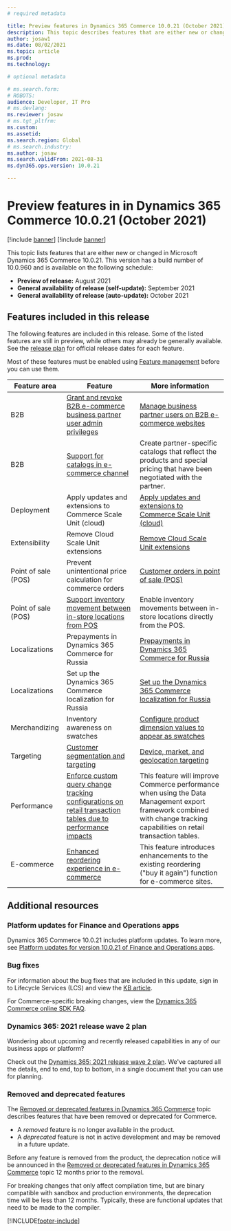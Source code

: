 ```yaml
---
# required metadata

title: Preview features in Dynamics 365 Commerce 10.0.21 (October 2021)
description: This topic describes features that are either new or changed in the preview release of Dynamics 365 Commerce 10.0.21. 
author: josaw1
ms.date: 08/02/2021
ms.topic: article
ms.prod: 
ms.technology: 

# optional metadata

# ms.search.form: 
# ROBOTS: 
audience: Developer, IT Pro
# ms.devlang: 
ms.reviewer: josaw
# ms.tgt_pltfrm: 
ms.custom: 
ms.assetid: 
ms.search.region: Global
# ms.search.industry: 
ms.author: josaw
ms.search.validFrom: 2021-08-31 
ms.dyn365.ops.version: 10.0.21

---
```

# Preview features in in Dynamics 365 Commerce 10.0.21 (October 2021)

[!include [banner](../includes/banner.md)]
[!include [banner](../includes/preview-banner.md)]

This topic lists features that are either new or changed in Microsoft Dynamics 365 Commerce 10.0.21. This version has a build number of 10.0.960 and is available on the following schedule:

- **Preview of release:** August 2021
- **General availability of release (self-update):** September 2021
- **General availability of release (auto-update):** October 2021

## Features included in this release

The following features are included in this release. Some of the listed features are still in preview, while others may already be generally available. See the [release plan](/dynamics365-release-plan/2021wave2/finance-operations/finance-operations-crossapp-capabilities/planned-features) for official release dates for each feature.

Most of these features must be enabled using [Feature management](../../fin-ops-core/fin-ops/get-started/feature-management/feature-management-overview.md) before you can use them.

| Feature area   | Feature                                                  | More information                                                                    |
|----------------|----------------------------------------------------------|-------------------------------------------------------------------------------------|
|  B2B           |   [Grant and revoke B2B e-commerce business partner user admin privileges](/dynamics365-release-plan/2021wave2/commerce/dynamics365-commerce/grant-revoke-b2b-e-commerce-business-partner-user-admin-privileges.md)    |   [Manage business partner users on B2B e-commerce websites](../b2b/manage-b2b-users.md)   |
|  B2B          |  [Support for catalogs in e-commerce channel](/dynamics365-release-plan/2021wave2/commerce/dynamics365-commerce/support-catalogs-e-commerce-channel.md)   |  Create partner-specific catalogs that reflect the products and special pricing that have been negotiated with the partner.   |
|  Deployment   |   Apply updates and extensions to Commerce Scale Unit (cloud)  |  [Apply updates and extensions to Commerce Scale Unit (cloud)](/../fin-ops-core/dev-itpro/deployment/Update-retail-channel.md)     |
|  Extensibility  |  Remove Cloud Scale Unit extensions   |  [Remove Cloud Scale Unit extensions](../dev-itpro/retail-sdk/remove-csu-package.md)      |
|  Point of sale (POS)  |  Prevent unintentional price calculation for commerce orders     |  [Customer orders in point of sale (POS)](../customer-orders-overview.md)           |
|  Point of sale (POS)  |   [Support inventory movement between in-store locations from POS](/dynamics365-release-plan/2021wave2/commerce/dynamics365-commerce/support-inventory-movement-between-in-store-locations-pos.md)   |  Enable inventory movements between in-store locations directly from the POS.   |
|  Localizations        |   Prepayments in Dynamics 365 Commerce for Russia            |  [Prepayments in Dynamics 365 Commerce for Russia](../localizations/rus-commerce-prepayments.md)   |
|  Localizations  |   Set up the Dynamics 365 Commerce localization for Russia       |   [Set up the Dynamics 365 Commerce localization for Russia](../localizations/rus-commerce-setup.md)  |
|   Merchandizing   |  Inventory awareness on swatches  |  [Configure product dimension values to appear as swatches](../dev-itpro/dimensions-swatch.md)    |
|   Targeting   |  [Customer segmentation and targeting](/dynamics365-release-plan/2021wave2/commerce/dynamics365-commerce/customer-segmentation-targeting.md)  |  [Device, market, and geolocation targeting](../targeting-overview.md)    |
|  Performance  | [Enforce custom query change tracking configurations on retail transaction tables due to performance impacts](/dynamics365-release-plan/2021wave2/commerce/dynamics365-commerce/enforce-custom-query-change-tracking-configurations-retail-transaction-tables-due-performance-impacts.md)   | This feature will improve Commerce performance when using the Data Management export framework combined with change tracking capabilities on retail transaction tables.  |
| E-commerce   |   [Enhanced reordering experience in e-commerce](/dynamics365-release-plan/2021wave2/commerce/dynamics365-commerce/enhanced-reordering-experience-e-commerce.md)  |   This feature introduces enhancements to the existing reordering ("buy it again") function for e-commerce sites.   |


## Additional resources

### Platform updates for Finance and Operations apps

Dynamics 365 Commerce 10.0.21 includes platform updates. To learn more, see [Platform updates for version 10.0.21 of Finance and Operations apps](../../fin-ops-core/dev-itpro/get-started/whats-new-platform-updates-10-0-21.md).

### Bug fixes 
For information about the bug fixes that are included in this update, sign in to Lifecycle Services (LCS) and view the [KB article](https://fix.lcs.dynamics.com/Issue/).

For Commerce-specific breaking changes, view the [Dynamics 365 Commerce online SDK FAQ](../e-commerce-extensibility/sdk-faq.md).

### Dynamics 365: 2021 release wave 2 plan

Wondering about upcoming and recently released capabilities in any of our business apps or platform?

Check out the [Dynamics 365: 2021 release wave 2 plan](/dynamics365-release-plan/2021wave2/). We've captured all the details, end to end, top to bottom, in a single document that you can use for planning.

### Removed and deprecated features

The [Removed or deprecated features in Dynamics 365 Commerce](removed-deprecated-features-commerce.md) topic describes features that have been removed or deprecated for Commerce.

- A *removed* feature is no longer available in the product.
- A *deprecated* feature is not in active development and may be removed in a future update.

Before any feature is removed from the product, the deprecation notice will be announced in the [Removed or deprecated features in Dynamics 365 Commerce](removed-deprecated-features-commerce.md) topic 12 months prior to the removal.

For breaking changes that only affect compilation time, but are binary compatible with sandbox and production environments, the deprecation time will be less than 12 months. Typically, these are functional updates that need to be made to the compiler.


[!INCLUDE[footer-include](../../includes/footer-banner.md)]
